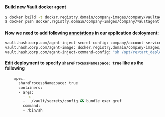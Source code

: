 #### Build new Vault docker agent

```bash
$ docker build -t docker.registry.domain/company-images/company/vaultagent:v1 .
$ docker push docker.registry.domain/company-images/company/vaultagent:v1
```


#### Now we need to add following [annotations](https://developer.hashicorp.com/vault/docs/platform/k8s/injector/annotations) in our application deployment:

```bash
vault.hashicorp.com/agent-inject-secret-config: company/account-service
vault.hashicorp.com/agent-image: docker.registry.domain/company-images/company/vaultagent:v1
vault.hashicorp.com/agent-inject-command-config: "sh /opt/restart_deployment.sh"
```

#### Edit deployment to specify `shareProcessNamespace: true` like as the following

```bash
    spec:
      shareProcessNamespace: true
      containers:
      - args:
        - -c
        - . /vault/secrets/config && bundle exec gruf
        command:
        - /bin/sh
```
